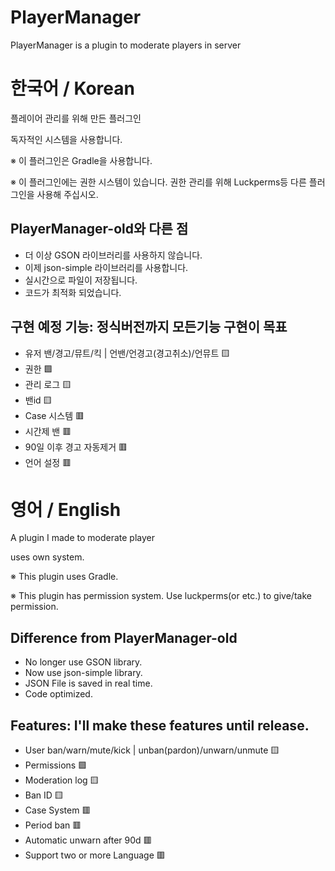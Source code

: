 # PlayerManager
PlayerManager is a plugin to moderate players in server

# 한국어 / Korean
플레이어 관리를 위해 만든 플러그인

독자적인 시스템을 사용합니다.

※ 이 플러그인은 Gradle을 사용합니다.

※ 이 플러그인에는 권한 시스템이 있습니다. 권한 관리를 위해 Luckperms등 다른 플러그인을 사용해 주십시오.

## PlayerManager-old와 다른 점
 - 더 이상 GSON 라이브러리를 사용하지 않습니다. 
 - 이제 json-simple 라이브러리를 사용합니다.
 - 실시간으로 파일이 저장됩니다.
 - 코드가 최적화 되었습니다.

## 구현 예정 기능: 정식버전까지 모든기능 구현이 목표
 - 유저 밴/경고/뮤트/킥 | 언밴/언경고(경고취소)/언뮤트 🟨
 - 권한 🟩
 - 관리 로그 🟨
 - 밴id 🟨
 - Case 시스템 🟥
 - 시간제 밴 🟥
 - 90일 이후 경고 자동제거 🟥
 - 언어 설정 🟥

# 영어 / English
A plugin I made to moderate player

uses own system.

※ This plugin uses Gradle.

※ This plugin has permission system. Use luckperms(or etc.) to give/take permission.

## Difference from PlayerManager-old
 - No longer use GSON library.
 - Now use json-simple library.
 - JSON File is saved in real time.
 - Code optimized.

## Features: I'll make these features until release.
 - User ban/warn/mute/kick | unban(pardon)/unwarn/unmute 🟨
 - Permissions 🟩
 - Moderation log 🟨
 - Ban ID 🟨
 - Case System 🟥
 - Period ban 🟥
 - Automatic unwarn after 90d 🟥
 - Support two or more Language 🟥

